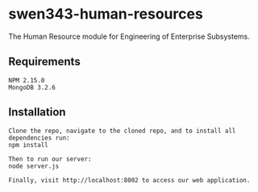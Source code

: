 # swen343-human-resources

The Human Resource module for Engineering of Enterprise Subsystems.


## Requirements
    NPM 2.15.0
    MongoDB 3.2.6


## Installation

    Clone the repo, navigate to the cloned repo, and to install all dependencies run:
    npm install
    
    Then to run our server:
    node server.js
    
    Finally, visit http://localhost:8002 to access our web application.
